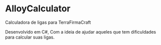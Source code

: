 # AlloyCalculator
Calculadora de ligas para TerraFirmaCraft

Desenvolvido em C#, Com a ideia de ajudar aqueles
que tem dificuldades para calcular suas ligas.
